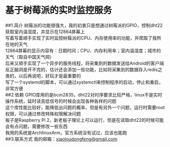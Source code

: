 基于树莓派的实时监控服务
==========================
##1.简介
树莓派的功能很强大，我的初衷只是想通过树莓派的GPIO，控制dht22获取室内温湿度，并显示在12864屏幕上<br>
写着写着顺手实现了实时监控树莓派的CPU、内存使用率的功能，并爬取了我所在地的天气<br>
12864屏幕的显示内容有：日期时间；CPU、内存利用率；室内温湿度；城市的天气（取自中国天气网）<br>
后来又顺手实现了一个异步的服务线程，将采集到的数据发送给Android的客户端<br>
反正脑洞是开不完的，估计还会添加一些功能，比如将采集到的数据存入redis之类的，以后再说吧，好玩才是最重要的<br>
写了一个systemd的脚本，可以通过systemctl来控制程序的启动，停止和重启，非常方便<br>
##2.依赖
GPIO库用的是bcm2835，dht22对时序要求比较严格，linux不是实时操作系统，延时读高低信号的时候会出现各种各样的问题<br>
这个库性能比较好，能降低出问题的概率，但是有另外一个问题，运行时需要root权限，可以通过修改特殊权限解决问题<br>
板子是Raspberry Pi 2，新老板子理论上可以运行，但是在读取dht22的时候可能会有点问题，需要修改一些东西<br>
我用的系统是ArchlinuxArm，官方系统没有试过，应该也能跑<br>
##3.联系方式
我的邮箱：xiaoloudongfeng@gmail.com<br>
